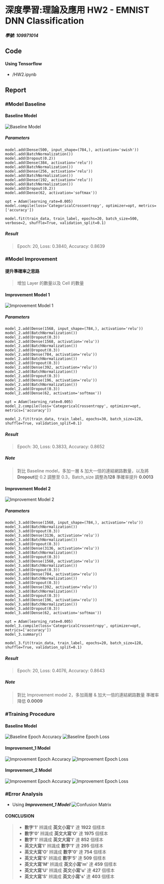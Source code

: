 # 深度學習:理論及應用 HW2 - EMNIST DNN Classification
##### 學號: 109971014
## Code
#### Using Tensorflow
* /HW2.ipynb
## Report
### \#Model Baseline
#### Baseline Model
![Baseline Model](image/baseline_model.png)
##### Parameters
```
model.add(Dense(500, input_shape=(784,), activation='swish'))
model.add(BatchNormalization())
model.add(Dropout(0.2))
model.add(Dense(384, activation='relu'))
model.add(BatchNormalization())
model.add(Dense(256, activation='relu'))
model.add(BatchNormalization())
model.add(Dense(192, activation='relu'))
model.add(BatchNormalization())
model.add(Dropout(0.2))
model.add(Dense(62, activation='softmax'))

opt = Adam(learning_rate=0.005)
model.compile(loss='CategoricalCrossentropy', optimizer=opt, metrics=['accuracy'])

model.fit(train_data, train_label, epochs=20, batch_size=500, verbose=2, shuffle=True, validation_split=0.1)
```
##### Result
> Epoch: 20, Loss: 0.3840, Accuracy: 0.8639

### \#Model Improvement
#### 提升準確率之思路
> 增加 Layer 的數量以及 Cell 的數量

#### Improvement Model 1
![Improvement Model 1](image/improvement_model_1.png)
##### Parameters
```
model_2.add(Dense(1568, input_shape=(784,), activation='relu'))
model_2.add(BatchNormalization())
model_2.add(Dropout(0.3))
model_2.add(Dense(1568, activation='relu'))
model_2.add(BatchNormalization())
model_2.add(Dropout(0.3))
model_2.add(Dense(784, activation='relu'))
model_2.add(BatchNormalization())
model_2.add(Dropout(0.3))
model_2.add(Dense(392, activation='relu'))
model_2.add(BatchNormalization())
model_2.add(Dropout(0.3))
model_2.add(Dense(196, activation='relu'))
model_2.add(BatchNormalization())
model_2.add(Dropout(0.3))
model_2.add(Dense(62, activation='softmax'))

opt = Adam(learning_rate=0.005)
model_2.compile(loss='CategoricalCrossentropy', optimizer=opt, metrics=['accuracy'])

model_2.fit(train_data, train_label, epochs=30, batch_size=128, shuffle=True, validation_split=0.1)
```
##### Result
> Epoch: 30, Loss: 0.3833, Accuracy: 0.8652

##### Note
> 對比 Baseline model，多加一層 & 加大一倍的連結網路數量，以及將**Dropout**從 0.2 調整至 0.3，Batch_size 調整為**128**
> 準確率提升 **0.0013**

#### Improvement Model 2
![Improvement Model 2](image/improvement_model_2.png)
##### Parameters
```
model_3.add(Dense(1568, input_shape=(784,), activation='relu'))
model_3.add(BatchNormalization())
model_3.add(Dropout(0.3))
model_3.add(Dense(3136, activation='relu'))
model_3.add(BatchNormalization())
model_3.add(Dropout(0.3))
model_3.add(Dense(3136, activation='relu'))
model_3.add(BatchNormalization())
model_3.add(Dropout(0.3))
model_3.add(Dense(1568, activation='relu'))
model_3.add(BatchNormalization())
model_3.add(Dropout(0.3))
model_3.add(Dense(784, activation='relu'))
model_3.add(BatchNormalization())
model_3.add(Dropout(0.3))
model_3.add(Dense(392, activation='relu'))
model_3.add(BatchNormalization())
model_3.add(Dropout(0.3))
model_3.add(Dense(196, activation='relu'))
model_3.add(BatchNormalization())
model_3.add(Dropout(0.3))
model_3.add(Dense(62, activation='softmax'))

opt = Adam(learning_rate=0.005)
model_3.compile(loss='CategoricalCrossentropy', optimizer=opt, metrics=['accuracy'])
model_3.summary()

model_3.fit(train_data, train_label, epochs=20, batch_size=128, shuffle=True, validation_split=0.1)
```
##### Result
> Epoch: 20, Loss: 0.4076, Accuracy: 0.8643

##### Note
> 對比 Improvement model 2，多加兩層 & 加大一倍的連結網路數量
> 準確率降低 **0.0009**

### \#Training Procedure
#### Baseline Model
![Baseline Epoch Accuracy](image/baseline_epoch_accuracy.png)
![Baseline Epoch Loss](image/baseline_epoch_loss.png)

#### Improvement_1 Model
![Improvement Epoch Accuracy](image/improvement_1_epoch_accuracy.png)
![Improvement Epoch Loss](image/improvement_1_epoch_loss.png)

#### Improvement_2 Model
![Improvement Epoch Accuracy](image/improvement_2_epoch_accuracy.png)
![Improvement Epoch Loss](image/improvement_2_epoch_loss.png)

### \#Error Analysis
* Using ***Improvement_1 Model***
![Confusion Matrix](image/confusion_matrix.png)

#### CONCLUSION
> * **數字'1'** 辨識成 **英文小寫'l'** 達 **1922** 個樣本<br>
> * **數字'0'** 辨識成 **英文大寫'O'** 達 **1975** 個樣本<br>
> * **數字'1'** 辨識成 **英文大寫'I'** 達 **852** 個樣本<br>
> * **英文大寫'I'** 辨識成 **數字'1'** 達 **295** 個樣本<br>
> * **英文大寫'O'** 辨識成 **數字'0'** 達 **754** 個樣本<br>
> * **英文大寫'S'** 辨識成 **數字'5'** 達 **509** 個樣本<br>
> * **英文大寫'M'** 辨識成 **英文小寫'm'**  達 **459** 個樣本<br>
> * **英文大寫'U'** 辨識成 **英文小寫'u'**  達 **427** 個樣本<br>
> * **英文大寫'S'** 辨識成 **英文小寫's'**  達 **403** 個樣本<br>
